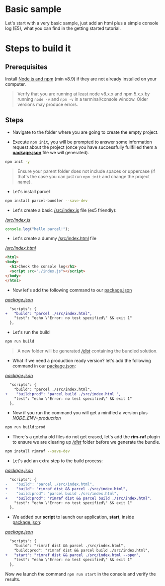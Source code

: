 # Basic sample

Let's start with a very basic sample, just add an html plus a simple console log (E5), what you can find in the getting started tutorial.

# Steps to build it

## Prerequisites

Install [Node.js and npm](https://nodejs.org/en/) (min v8.9) if they are not already installed on your computer.

> Verify that you are running at least node v8.x.x and npm 5.x.x by running `node -v` and `npm -v` in a terminal/console window. Older versions may produce errors.

## Steps

- Navigate to the folder where you are going to create the empty project.

- Execute `npm init`, you will be prompted to answer some information request
about the project (once you have successfully fullfilled them a **[package.json](./package.json)**
file we will generated).

```bash
npm init -y
```

> Ensure your parent folder does not include spaces or uppercase (if that's the case you can just run `npm init` and change the project name).

- Let's install parcel 

```bash
npm install parcel-bundler --save-dev
```

- Let's create a basic [/src/index.js](./src/index.js) file (es5 friendly):

_[/src/index.js](./src/index.js)_
```javascript
console.log("hello parcel!");
```

- Let's create a dummy [/src/index.html](./src/index.html) file

_[/src/index.html](./src/index.html)_
```html
<html>
<body>
  <h1>Check the console log</h1>
  <script src="./index.js"></script>
</body>
</html>
```

- Now let's add the following command to our [package.json](./package.json)

_[package.json](./package.json)_
```diff
  "scripts": {
+   "build": "parcel ./src/index.html",  
    "test": "echo \"Error: no test specified\" && exit 1"
  },
```

- Let's run the build

```bash
npm run build
```

> A new folder will be generated _[/dist](./dist)_ containing the bundled solution.

- What if we need a production ready version? let's add the following command
in our [package.json](./package.json):

_[package.json](./package.json)_
```diff
  "scripts": {
    "build": "parcel ./src/index.html",  
+    "build:prod": "parcel build ./src/index.html ",      
    "test": "echo \"Error: no test specified\" && exit 1"
  },
```

- Now if you run the command you will get a minified a version plus _NODE_ENV=production_

```diff
npm run build:prod
```

- There's a gotcha old files do not get erased, let's add the **rim-raf** plugin to ensure we are 
clearing up _[/dist](./dist)_ folder before we generate the bundle.

```bash
npm install rimraf --save-dev
```

- Let's add an extra step to the build process:

_[package.json](./package.json)_
```diff
  "scripts": {
-    "build": "parcel ./src/index.html", 
+    "build": "rimraf dist && parcel ./src/index.html", 
-    "build:prod": "parcel build ./src/index.html",           
+    "build:prod": "rimraf dist && parcel build ./src/index.html",           
    "test": "echo \"Error: no test specified\" && exit 1"
  },
```

- We added our **script** to launch our application, **start**, inside [package.json](./package.json):

_[package.json](./package.json)_
```diff
  "scripts": {
    "build": "rimraf dist && parcel ./src/index.html", 
    "build:prod": "rimraf dist && parcel build ./src/index.html",           
+   "start": "rimraf dist && parcel ./src/index.html --open", 
    "test": "echo \"Error: no test specified\" && exit 1"
  },
```

Now we launch the command `npm run start` in the console and verify the results.
